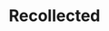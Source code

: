 ---
layout: project
title:  "Recollected"
categories: projects
slug: recollected
order: 3
show: true
website: "https://recollected.github.io"
description: >-
    <p>Stories about things it would hurt to lose.</p>
    <p>Photos by <a href="https://www.instagram.com/andygoddamnedsilva/">Andy Silva</a>.</p>
images: ["recollected/recollected-1.png", "recollected/recollected-2.png"]
tags: 
    - other
---